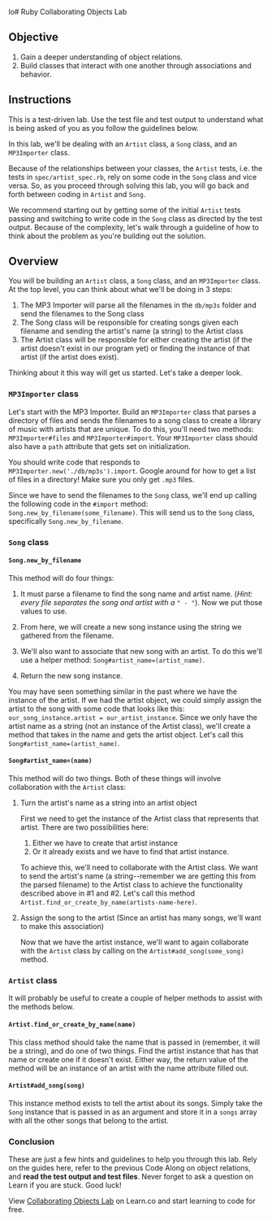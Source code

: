 lo# Ruby Collaborating Objects Lab

## Objective

1. Gain a deeper understanding of object relations.
2. Build classes that interact with one another through associations and behavior.

## Instructions

This is a test-driven lab. Use the test file and test output to understand what is being asked of you as you follow the guidelines below.

In this lab, we'll be dealing with an `Artist` class, a `Song` class, and an `MP3Importer` class.

Because of the relationships between your classes, the `Artist` tests, i.e. the tests in `spec/artist_spec.rb`, rely on some code in the `Song` class and vice versa. So, as you proceed through solving this lab, you will go back and forth between coding in `Artist` and `Song`.

We recommend starting out by getting some of the initial `Artist` tests passing and switching to write code in the `Song` class as directed by the test output. Because of the complexity, let's walk through a guideline of how to think about the problem as you're building out the solution.

## Overview

You will be building an `Artist` class, a `Song` class, and an `MP3Importer` class. At the top level, you can think about what we'll be doing in 3 steps:

1. The MP3 Importer will parse all the filenames in the `db/mp3s` folder and send the filenames to the Song class
2. The Song class will be responsible for creating songs given each filename and sending the artist's name (a string) to the Artist class
3. The Artist class will be responsible for either creating the artist (if the artist doesn't exist in our program yet) or finding the instance of that artist (if the artist does exist).

Thinking about it this way will get us started. Let's take a deeper look.

### `MP3Importer` class
Let's start with the MP3 Importer. Build an `MP3Importer` class that parses a directory of files and sends the filenames to a song class to create a library of music with artists that are unique. To do this, you'll need two methods: `MP3Importer#files` and `MP3Importer#import`. Your `MP3Importer` class should also have a `path` attribute that gets set on initialization.

You should write code that responds to `MP3Importer.new('./db/mp3s').import`. Google around for how to get a list of files in a directory! Make sure you only get `.mp3` files.

Since we have to send the filenames to the `Song` class, we'll end up calling the following code in the `#import` method: `Song.new_by_filename(some_filename)`. This will send us to the `Song` class, specifically `Song.new_by_filename`.

### `Song` class

#### `Song.new_by_filename`
This method will do four things:

1. It must parse a filename to find the song name and artist name. (*Hint: every file separates the song and artist with a `" - "`*). Now we put those values to use.

2. From here, we will create a new song instance using the string we gathered from the filename.

3. We'll also want to associate that new song with an artist. To do this we'll use a helper method: `Song#artist_name=(artist_name)`.

4. Return the new song instance. 

You may have seen something similar in the past where we have the instance of the artist. If we had the artist object, we could simply assign the artist to the song with some code that looks like this: `our_song_instance.artist = our_artist_instance`. Since we only have the artist name as a string (not an instance of the Artist class), we'll create a method that takes in the name and gets the artist object. Let's call this `Song#artist_name=(artist_name)`.

#### `Song#artist_name=(name)`
This method will do two things. Both of these things will involve collaboration with the `Artist` class:

1. Turn the artist's name as a string into an artist object

    First we need to get the instance of the Artist class that represents that artist. There are two possibilities here:

    1. Either we have to create that artist instance
    2. Or it already exists and we have to find that artist instance.

	To achieve this, we'll need to collaborate with the Artist class. We want to send the artist's name (a string--remember we are getting this from the parsed filename) to the Artist class to achieve the functionality described above in #1 and #2. Let's call this method `Artist.find_or_create_by_name(artists-name-here)`.

2. Assign the song to the artist (Since an artist has many songs, we'll want to make this association)

	 Now that we have the artist instance, we'll want to again collaborate with the `Artist` class by calling on the `Artist#add_song(some_song)` method.

### `Artist` class
It will probably be useful to create a couple of helper methods to assist with the methods below.

#### `Artist.find_or_create_by_name(name)`
This class method should take the name that is passed in (remember, it will be a string), and do one of two things. Find the artist instance that has that name or create one if it doesn't exist. Either way, the return value of the method will be an instance of an artist with the name attribute filled out.

#### `Artist#add_song(song)`
This instance method exists to tell the artist about its songs. Simply take the `Song` instance that is passed in as an argument and store it in a `songs` array with all the other songs that belong to the artist.


### Conclusion

These are just a few hints and guidelines to help you through this lab. Rely on the guides here, refer to the previous Code Along on object relations, and **read the test output and test files**. Never forget to ask a question on Learn if you are stuck. Good luck!

<p data-visibility='hidden'>View <a href='https://learn.co/lessons/ruby-collaborating-objects-lab'>Collaborating Objects Lab</a> on Learn.co and start learning to code for free.</p>
